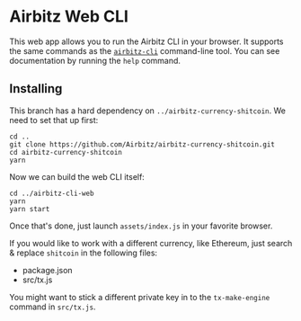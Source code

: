 # Airbitz Web CLI

This web app allows you to run the Airbitz CLI in your browser. It supports the same commands as the [`airbitz-cli`](https://github.com/Airbitz/airbitz-cli) command-line tool. You can see documentation by running the `help` command.

## Installing

This branch has a hard dependency on `../airbitz-currency-shitcoin`. We need to set that up first:

    cd ..
    git clone https://github.com/Airbitz/airbitz-currency-shitcoin.git
    cd airbitz-currency-shitcoin
    yarn

Now we can build the web CLI itself:

    cd ../airbitz-cli-web
    yarn
    yarn start

Once that's done, just launch `assets/index.js` in your favorite browser.

If you would like to work with a different currency, like Ethereum, just search & replace `shitcoin` in the following files:

* package.json
* src/tx.js

You might want to stick a different private key in to the `tx-make-engine` command in `src/tx.js`.
